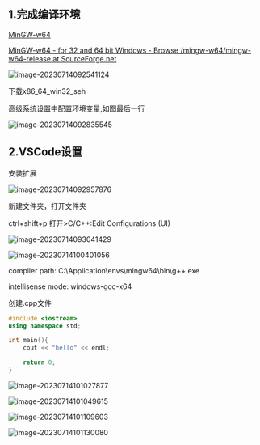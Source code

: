 ## 1.完成编译环境

[MinGW-w64](https://www.mingw-w64.org/)

[MinGW-w64 - for 32 and 64 bit Windows - Browse /mingw-w64/mingw-w64-release at SourceForge.net](https://sourceforge.net/projects/mingw-w64/files/mingw-w64/mingw-w64-release/)

![image-20230714092541124](https://github.com/hxingjie/configuration_envs/assets/66415951/b83f17b2-9a6a-4d63-b363-e411a041bf2c)


下载x86_64_win32_seh

高级系统设置中配置环境变量,如图最后一行

![image-20230714092835545](https://github.com/hxingjie/configuration_envs/assets/66415951/8171d092-8efd-4ffc-9d0a-21f80c595a8f)


## 2.VSCode设置

安装扩展

![image-20230714092957876](https://github.com/hxingjie/configuration_envs/assets/66415951/1691c6a4-466f-4a7f-a481-01ed5875b578)


新建文件夹，打开文件夹

ctrl+shift+p 打开>C/C++:Edit Configurations (UI)

![image-20230714093041429](https://github.com/hxingjie/configuration_envs/assets/66415951/c90c4709-77f7-4a07-acf1-5adf03ece8df)


![image-20230714100401056](https://github.com/hxingjie/configuration_envs/assets/66415951/60e35c54-0102-44a8-89b3-0193463d74f9)


compiler path: C:\Application\envs\mingw64\bin\g++.exe

intellisense mode: windows-gcc-x64

创建.cpp文件

```c++
#include <iostream>
using namespace std;

int main(){
    cout << "hello" << endl;

    return 0;
}
```

![image-20230714101027877](https://github.com/hxingjie/configuration_envs/assets/66415951/c657ddda-5c92-4a14-b76c-725c6480bb49)


![image-20230714101049615](https://github.com/hxingjie/configuration_envs/assets/66415951/950135ae-d9f2-46da-b41d-45a5f00ad38d)


![image-20230714101109603](https://github.com/hxingjie/configuration_envs/assets/66415951/ff00133c-7551-45a6-9501-f2197b9ef82b)


![image-20230714101130080](https://github.com/hxingjie/configuration_envs/assets/66415951/80fb5c17-6276-48f1-81fe-a5f33bae0f40)


